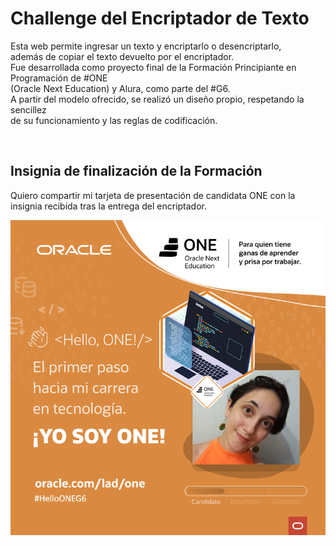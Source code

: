 <h1>Challenge del Encriptador de Texto</h1>
<p>Esta web permite ingresar un texto y encriptarlo o desencriptarlo,<br>además de copiar el texto devuelto por el encriptador.<br>
Fue desarrollada como proyecto final de la Formación Principiante en Programación de #ONE<br>(Oracle Next Education) y Alura, como parte del #G6.<br>A partir del modelo ofrecido, se realizó un diseño propio, respetando la sencillez<br>de su funcionamiento y las reglas de codificación.</p>
<br>
<h2>Insignia de finalización de la Formación</h2>
<p>Quiero compartir mi tarjeta de presentación de candidata ONE con la insignia recibida tras la entrega del encriptador.</p>
<img src="assets/soyONEconisignia.png">
